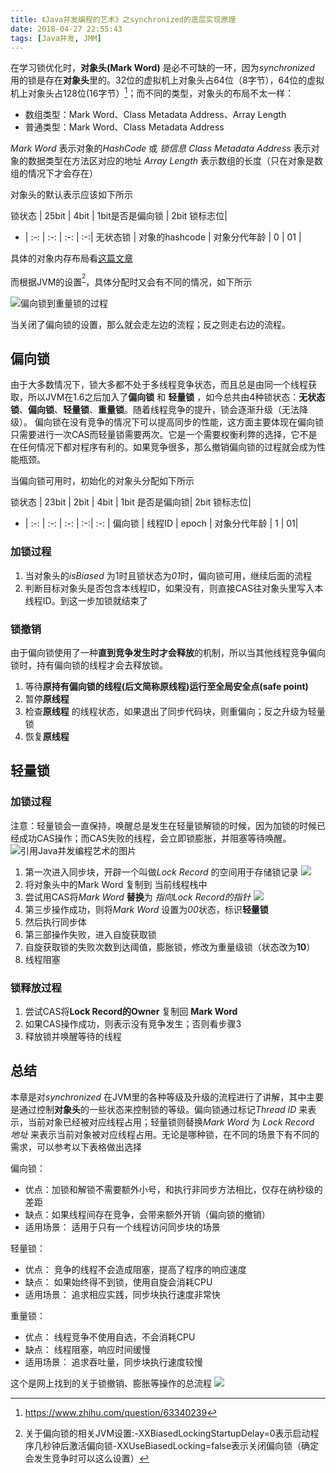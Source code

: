 ```yaml
---
title: 《Java并发编程的艺术》之synchronized的底层实现原理
date: 2018-04-27 22:55:43
tags: [Java并发, JMM]
---
```


在学习锁优化时，**对象头(Mark Word)** 是必不可缺的一环，因为*synchronized* 用的锁是存在**对象头**里的。32位的虚拟机上对象头占64位（8字节），64位的虚拟机上对象头占128位(16字节）[^objectHead]；而不同的类型，对象头的布局不太一样：

* 数组类型：Mark Word、Class Metadata Address、Array Length
* 普通类型：Mark Word、Class Metadata Address

*Mark Word* 表示对象的*HashCode* 或 *锁信息*
*Class Metadata Address* 表示对象的数据类型在方法区对应的地址
*Array Length* 表示数组的长度（只在对象是数组的情况下才会存在）

对象头的默认表示应该如下所示

锁状态 | 25bit | 4bit | 1bit是否是偏向锁 | 2bit 锁标志位| 
- | :-: | :-: | :-: | :-:|
无状态锁 | 对象的hashcode | 对象分代年龄 | 0 | 01 |

具体的对象内存布局看[这篇文章]()

而根据JVM的设置<sup>[^1]</sup>，具体分配时又会有不同的情况，如下所示

![偏向锁到重量锁的过程](https://blog-1252749790.file.myqcloud.com/JavaConcurrent/LockOptimization.jpg)

当关闭了偏向锁的设置，那么就会走左边的流程；反之则走右边的流程。

## 偏向锁
由于大多数情况下，锁大多都不处于多线程竞争状态，而且总是由同一个线程获取，所以JVM在1.6之后加入了**偏向锁** 和 **轻量锁** ，如今总共由4种锁状态：**无状态锁**、**偏向锁**、**轻量锁**、**重量锁**。随着线程竞争的提升，锁会逐渐升级（无法降级）。
偏向锁在没有竞争的情况下可以提高同步的性能，这方面主要体现在偏向锁只需要进行一次CAS而轻量锁需要两次。它是一个需要权衡利弊的选择，它不是在任何情况下都对程序有利的。如果竞争很多，那么撤销偏向锁的过程就会成为性能瓶颈。

当偏向锁可用时，初始化的对象头分配如下所示

锁状态 | 23bit | 2bit | 4bit | 1bit 是否是偏向锁| 2bit 锁标志位| 
- | :-: | :-: | :-: | :-:| :-: |
偏向锁 | 线程ID | epoch | 对象分代年龄 | 1 | 01|

### 加锁过程
1. 当对象头的*isBiased* 为1时且锁状态为*01*时，偏向锁可用，继续后面的流程
2. 判断目标对象头是否包含本线程ID，如果没有，则直接CAS往对象头里写入本线程ID。到这一步加锁就结束了

### 锁撤销
由于偏向锁使用了一种**直到竞争发生时才会释放**的机制，所以当其他线程竞争偏向锁时，持有偏向锁的线程才会去释放锁。

1. 等待**原持有偏向锁的线程(后文简称原线程)**运行至**全局安全点(safe point)**
2. 暂停**原线程**
3. 检查**原线程** 的线程状态，如果退出了同步代码块，则重偏向；反之升级为轻量锁
4. 恢复**原线程** 

## 轻量锁
### 加锁过程
注意：轻量锁会一直保持，唤醒总是发生在轻量锁解锁的时候，因为加锁的时候已经成功CAS操作；而CAS失败的线程，会立即锁膨胀，并阻塞等待唤醒。
![引用Java并发编程艺术的图片](https://blog-1252749790.file.myqcloud.com/JavaConcurrent/LightLockFlowChart.png)

1. 第一次进入同步块，开辟一个叫做*Lock Record* 的空间用于存储锁记录
![](https://blog-1252749790.file.myqcloud.com/JavaConcurrent/InitLockRecord.png)
2. 将对象头中的Mark Word 复制到 当前线程栈中
3. 尝试用CAS将*Mark Word* **替换**为 *指向Lock Record的指针* ![](https://blog-1252749790.file.myqcloud.com/JavaConcurrent/CopyMW2LockRecord.png)
4. 第三步操作成功，则将*Mark Word* 设置为*00*状态，标识**轻量锁**
5. 然后执行同步体
6. 第三部操作失败，进入自旋获取锁
7. 自旋获取锁的失败次数到达阈值，膨胀锁，修改为重量级锁（状态改为**10**）
8. 线程阻塞

### 锁释放过程
1. 尝试CAS将**Lock Record的Owner** 复制回 **Mark Word**
2. 如果CAS操作成功，则表示没有竞争发生；否则看步骤3
3. 释放锁并唤醒等待的线程


## 总结
本章是对*synchronized* 在JVM里的各种等级及升级的流程进行了讲解，其中主要是通过控制**对象头**的一些状态来控制锁的等级。偏向锁通过标记*Thread ID* 来表示，当前对象已经被对应线程占用；轻量锁则替换*Mark Word* 为 *Lock Record 地址* 来表示当前对象被对应线程占用。无论是哪种锁，在不同的场景下有不同的需求，可以参考以下表格做出选择

偏向锁：
- 优点：加锁和解锁不需要额外小号，和执行非同步方法相比，仅存在纳秒级的差距
- 缺点：如果线程间存在竞争，会带来额外开销（偏向锁的撤销）
- 适用场景： 适用于只有一个线程访问同步块的场景

轻量锁：
- 优点： 竞争的线程不会造成阻塞，提高了程序的响应速度
- 缺点： 如果始终得不到锁，使用自旋会消耗CPU
- 适用场景： 追求相应实践，同步块执行速度非常快

重量锁：
- 优点： 线程竞争不使用自选，不会消耗CPU
- 缺点： 线程阻塞，响应时间缓慢
- 适用场景： 追求吞吐量，同步块执行速度较慢

这个是网上找到的关于锁撤销、膨胀等操作的总流程
![](https://blog-1252749790.file.myqcloud.com/JavaConcurrent/%E5%81%8F%E5%90%91%E9%94%81%E5%88%B0%E9%87%8D%E9%87%8F%E9%94%81%E7%9A%84%E5%8D%87%E7%BA%A7.jpg)


[^ObjectHead]: https://www.zhihu.com/question/63340239
[^1]: 关于偏向锁的相关JVM设置:-XXBiasedLockingStartupDelay=0表示启动程序几秒钟后激活偏向锁-XXUseBiasedLocking=false表示关闭偏向锁（确定会发生竞争时可以这么设置）

